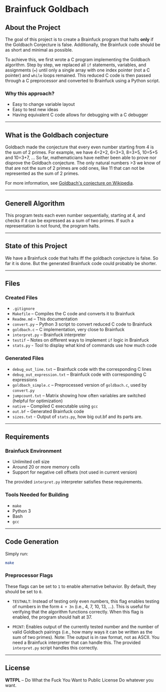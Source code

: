 
# Brainfuck Goldbach

## About the Project

The goal of this project is to create a Brainfuck program that halts **only** if the Goldbach Conjecture is false. Additionally, the Brainfuck code should be as short and minimal as possible.

To achieve this, we first wrote a C program implementing the Goldbach algorithm. Step by step, we replaced all `if` statements, variables, and assignments (`=`) until only a single array with one index pointer (not a C pointer) and `while` loops remained. This reduced C code is then passed through a C preprocessor and converted to Brainfuck using a Python script.

### Why this approach?

- Easy to change variable layout
- Easy to test new ideas
- Having equivalent C code allows for debugging with a C debugger

---

## What is the Goldbach conjecture

Goldbach made the conjecture that every even number starting from 4 is the sum of 2 primes.
For example, we have 4=2+2, 6=3+3, 8=3+5, 10=5+5 and 10=3+7, ...
So far, mathematicians have neither been able to prove nor disprove the Goldbach conjecture.
The only natural numbers >3 we know of that are not the sum of 2 primes are odd ones,
 like 11 that can not be represented as the sum of 2 primes.

For more information, see [Goldbach's conjecture on Wikipedia](https://en.wikipedia.org/wiki/Goldbach%27s_conjecture).

---

## Generell Algorithm

This program tests each even number sequentially, starting at 4, and checks if it can be expressed as a sum of two primes. If such a representation is not found, the program halts.

---

## State of this Project

We have a Brainfuck code that halts iff the goldbach conjecture is false. So far it is done.
But the generated Brainfuck code could probably be shorter.

---

## Files

### Created Files

- `.gitignore`
- `Makefile` – Compiles the C code and converts it to Brainfuck
- `Readme.md` – This documentation
- `convert.py` – Python 3 script to convert reduced C code to Brainfuck
- `goldbach.c` – C implementation, very close to Brainfuck
- `interpret.py` – Brainfuck interpreter
- `testif` – Notes on different ways to implement `if` logic in Brainfuck
- `stats.py`  - Tool to display what kind of commands use how much code

### Generated Files

- `debug_out_line.txt` – Brainfuck code with the corresponding C lines
- `debug_out_expression.txt` – Brainfuck code with corresponding C expressions
- `goldbach_simple.c` – Preprocessed version of `goldbach.c`, used by `convert.py`
- `jumpcount.txt` – Matrix showing how often variables are switched (helpful for optimization)
- `native` – Compiled C executable using `gcc`
- `out.bf` – Generated Brainfuck code
- `sizes.txt` - Output of `stats.py`, how big out.bf and its parts are.

---

## Requirements

### Brainfuck Environment

- Unlimited cell size
- Around 20 or more memory cells
- Support for negative cell offsets (not used in current version)

The provided `interpret.py` interpreter satisfies these requirements.

### Tools Needed for Building

- `make`
- Python 3
- Bash
- `gcc`

---

## Code Generation

Simply run:

```sh
make
```

### Preprocessor Flags

These flags can be set to `1` to enable alternative behavior. By default, they should be set to `0`.

- `TESTHALT`: Instead of testing only even numbers, this flag enables testing of numbers in the form `4 + 3n` (i.e., 4, 7, 10, 13, ...).
  This is useful for verifying that the algorithm functions correctly. When this flag is enabled, the program should halt at 37.

- `PRINT`: Enables output of the currently tested number and the number of valid Goldbach pairings (i.e., how many ways it can be written as the sum of two primes).
  Note: The output is in raw format, not as ASCII. You need a Brainfuck interpreter that can handle this. The provided `interpret.py` script handles this correctly.

---

## License

**WTFPL** – Do What the Fuck You Want to Public License
Do whatever you want.

